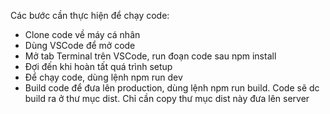 Các bước cần thực hiện để chạy code:
- Clone code về máy cá nhân
- Dùng VSCode để mở code
- Mở tab Terminal trên VSCode, run đoạn code sau npm install
- Đợi đến khi hoàn tất quá trình setup
- Để chạy code, dùng lệnh npm run dev
- Build code để đưa lên production, dùng lệnh npm run build. Code sẽ dc build ra ở thư mục dist. Chỉ cần copy thư mục dist này đưa lên server
